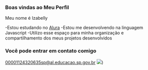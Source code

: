 ### Boas vindas ao Meu Perfil

Meu nome é Izabelly

-Estou estudando no [Alura](https://www.alura.com.br)
-Estou me desenvolvendo na linguagem Javascript
-Utilizo esse espaço para minha organização e compartilhamento dos meus projetos desenvolvidos 

### Você pode entrar em contato comigo 

00001124320635sp@al.educacao.sp.gov.br
![](https://media.tenor.com/i309uvtyz8IAAAAM/hungry-dancing.gif))
